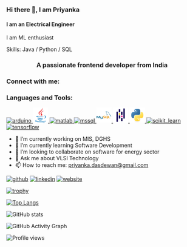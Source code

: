 ### Hi there 👋, I am Priyanka
#### I am an Electrical Engineer


I am ML enthusiast

Skills: Java / Python / SQL
<h3 align="center">A passionate frontend developer from India</h3>

<h3 align="left">Connect with me:</h3>
<p align="left">
</p>

<h3 align="left">Languages and Tools:</h3>
<p align="left"> <a href="https://www.arduino.cc/" target="_blank" rel="noreferrer"> <img src="https://cdn.worldvectorlogo.com/logos/arduino-1.svg" alt="arduino" width="40" height="40"/> </a> <a href="https://www.java.com" target="_blank" rel="noreferrer"> <img src="https://raw.githubusercontent.com/devicons/devicon/master/icons/java/java-original.svg" alt="java" width="40" height="40"/> </a> <a href="https://www.mathworks.com/" target="_blank" rel="noreferrer"> <img src="https://upload.wikimedia.org/wikipedia/commons/2/21/Matlab_Logo.png" alt="matlab" width="40" height="40"/> </a> <a href="https://www.microsoft.com/en-us/sql-server" target="_blank" rel="noreferrer"> <img src="https://www.svgrepo.com/show/303229/microsoft-sql-server-logo.svg" alt="mssql" width="40" height="40"/> </a> <a href="https://www.mysql.com/" target="_blank" rel="noreferrer"> <img src="https://raw.githubusercontent.com/devicons/devicon/master/icons/mysql/mysql-original-wordmark.svg" alt="mysql" width="40" height="40"/> </a> <a href="https://pandas.pydata.org/" target="_blank" rel="noreferrer"> <img src="https://raw.githubusercontent.com/devicons/devicon/2ae2a900d2f041da66e950e4d48052658d850630/icons/pandas/pandas-original.svg" alt="pandas" width="40" height="40"/> </a> <a href="https://www.python.org" target="_blank" rel="noreferrer"> <img src="https://raw.githubusercontent.com/devicons/devicon/master/icons/python/python-original.svg" alt="python" width="40" height="40"/> </a> <a href="https://scikit-learn.org/" target="_blank" rel="noreferrer"> <img src="https://upload.wikimedia.org/wikipedia/commons/0/05/Scikit_learn_logo_small.svg" alt="scikit_learn" width="40" height="40"/> </a> <a href="https://www.tensorflow.org" target="_blank" rel="noreferrer"> <img src="https://www.vectorlogo.zone/logos/tensorflow/tensorflow-icon.svg" alt="tensorflow" width="40" height="40"/> </a> </p>

- 🔭 I’m currently working on MIS, DGHS 
- 🌱 I’m currently learning Software Development 
- 👯 I’m looking to collaborate on software for energy sector 
- 💬 Ask me about VLSI Technology 
- 📫 How to reach me: priyanka.dasdewan@gmail.com 


[<img src='https://cdn.jsdelivr.net/npm/simple-icons@3.0.1/icons/github.svg' alt='github' height='40'>](https://github.com/PriyankaDewan06)  [<img src='https://cdn.jsdelivr.net/npm/simple-icons@3.0.1/icons/linkedin.svg' alt='linkedin' height='40'>](https://www.linkedin.com/in/https://www.linkedin.com/in/priyanka-das-dewan//)  [<img src='https://cdn.jsdelivr.net/npm/simple-icons@3.0.1/icons/icloud.svg' alt='website' height='40'>](https://priyankaddewan.wixsite.com/website)  

[![trophy](https://github-profile-trophy.vercel.app/?username=PriyankaDewan06)](https://github.com/ryo-ma/github-profile-trophy)

[![Top Langs](https://github-readme-stats.vercel.app/api/top-langs/?username=PriyankaDewan06)](https://github.com/anuraghazra/github-readme-stats)

![GitHub stats](https://github-readme-stats.vercel.app/api?username=PriyankaDewan06&show_icons=true)  

![GitHub Activity Graph](https://activity-graph.herokuapp.com/graph?username=PriyankaDewan06)  

![Profile views](https://gpvc.arturio.dev/PriyankaDewan06)  

